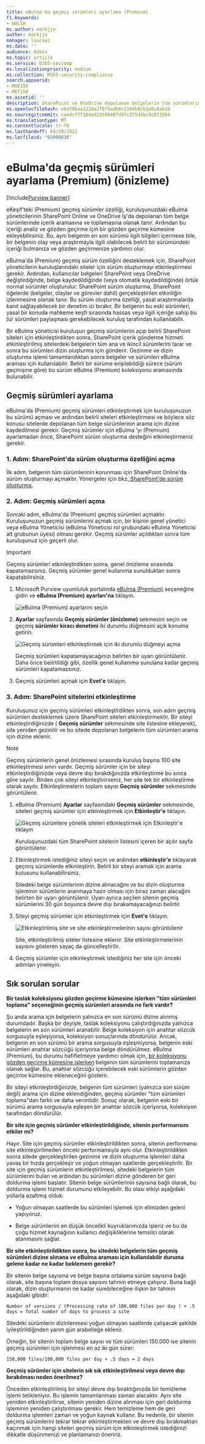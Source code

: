 ```yaml
---
title: eBulma'da geçmiş sürümleri ayarlama (Premium)
f1.keywords:
- NOCSH
ms.author: markjjo
author: markjjo
manager: laurawi
ms.date: ''
audience: Admin
ms.topic: article
ms.service: O365-seccomp
ms.localizationpriority: medium
ms.collection: M365-security-compliance
search.appverid:
- MOE150
- MET150
ms.assetid: ''
description: SharePoint ve OneDrive depolanan belgelerin tüm sürümlerinden içerik toplamak için eBulma'daki (Premium) geçmiş sürümleri kullanın.
ms.openlocfilehash: ebd706aa122da2f875adb0c210db8cb3a0c8ab10
ms.sourcegitcommit: caedcf7f16eed23596487d97c375d4bc4c8f3566
ms.translationtype: MT
ms.contentlocale: tr-TR
ms.lasthandoff: 04/20/2022
ms.locfileid: "65000630"
---
```

# <a name="set-up-historical-versions-in-ediscovery-premium-preview"></a>eBulma'da geçmiş sürümleri ayarlama (Premium) (önizleme)

[!include[Purview banner](../includes/purview-rebrand-banner.md)]

eKeşif'teki (Premium) geçmiş sürümler özelliği, kuruluşunuzdaki eBulma yöneticilerinin SharePoint Online ve OneDrive İş'da depolanan tüm belge sürümlerinde içerik aramasına ve toplamasına olanak tanır. Ardından bu içeriği analiz ve gözden geçirme için bir gözden geçirme kümesine ekleyebilirsiniz. Bu, aynı belgenin en son sürümü ilgili bilgileri içermese bile, bir belgenin olay veya araştırmayla ilgili olabilecek belirli bir sürümündeki içeriği bulmanıza ve gözden geçirmenize yardımcı olur.

eBulma'da (Premium) geçmiş sürüm özelliğini desteklemek için, SharePoint yöneticilerin kuruluşlarındaki siteler için sürüm oluşturmayı etkinleştirmesi gerekir. Ardından, kullanıcılar belgeleri SharePoint veya OneDrive değiştirdiğinde, belge kaydedildiğinde (veya otomatik kaydedildiğinde) örtük normal sürümler oluşturulur. SharePoint sürüm oluşturma, SharePoint öğelerde (belgeler, olaylar ve görevler dahil) gerçekleştirilen etkinliğin izlenmesine olanak tanır. Bu sürüm oluşturma özelliği, yasal araştırmalarda kanıt sağlayabilecek bir denetim izi bırakır. Bir belgenin bu eski sürümleri, yasal bir konuda mahkeme keşfi sırasında hassas veya ilgili içeriğe sahip bu tür sürümleri paylaşması gerekebilecek kuruluş tarafından kullanılabilir.

Bir eBulma yöneticisi kuruluşun geçmiş sürümlerini açıp belirli SharePoint siteleri için etkinleştirdikten sonra, SharePoint içerik gönderme hizmeti etkinleştirilmiş sitelerdeki belgelerin tüm ana ve ikincil sürümlerini tarar ve sonra bu sürümleri dizin oluşturma için gönderir. Gezinme ve dizin oluşturma işlemi tamamlandıktan sonra belgeler ve sürümleri eBulma araması için kullanılabilir. Belirli bir sürüme erişilebildiği sürece (sürüm geçmişine göre) bu sürüm eBulma (Premium) koleksiyonu aramasında bulunabilir.

## <a name="set-up-historical-versions"></a>Geçmiş sürümleri ayarlama

eBulma'da (Premium) geçmiş sürümleri etkinleştirmek için kuruluşunuzun bu sürümü açması ve ardından belirli siteleri etkinleştirmesi ve böylece söz konusu sitelerde depolanan tüm belge sürümlerinin arama için dizine kaydedilmesi gerekir. Geçmiş sürümler için eBulma 'yı (Premium) ayarlamadan önce, SharePoint sürüm oluşturma desteğini etkinleştirmeniz gerekir.

### <a name="step-1-turn-on-versioning-in-sharepoint"></a>1. Adım: SharePoint'da sürüm oluşturma özelliğini açma

İlk adım, belgenin tüm sürümlerinin korunması için SharePoint Online'da sürüm oluşturmayı açmaktır. Yönergeler için bkz[. SharePoint'de sürüm oluşturma](/microsoft-365/community/versioning-basics-best-practices).

### <a name="step-2-turn-on-historical-versions"></a>2. Adım: Geçmiş sürümleri açma

Sonraki adım, eBulma'da (Premium) geçmiş sürümleri açmaktır. Kuruluşunuzun geçmiş sürümlerini açmak için, bir kişinin genel yönetici veya eBulma Yöneticisi (eBulma Yöneticisi rol grubundaki eBulma Yöneticisi alt grubunun üyesi) olması gerekir. Geçmiş sürümler açıldıktan sonra tüm kuruluşunuz için geçerli olur.

> [!IMPORTANT]
> Geçmiş sürümleri etkinleştirdikten sonra, genel önizleme sırasında kapatamazsınız. Geçmiş sürümler genel kullanıma sunulduktan sonra kapatabilirsiniz.

1. Microsoft Purview uyumluluk portalında [eBulma (Premium)](https://go.microsoft.com/fwlink/p/?linkid=2173764) seçeneğine gidin ve **eBulma (Premium) ayarları'na** tıklayın.

   ![eBulma (Premium) ayarlarını seçin](..\media\HistoricalVersions1.png)

2. **Ayarlar** sayfasında **Geçmiş sürümler (önizleme)** sekmesini seçin ve geçmiş **sürümler kiracı denetimi** iki durumlu düğmesini açık konuma getirin.

   ![Geçmiş sürümleri etkinleştirmek için iki durumlu düğmeyi açma](..\media\HistoricalVersions2.png)

   Geçmiş sürümleri kapatamayacağınızı belirten bir uyarı görüntülenir. Daha önce belirtildiği gibi, özellik genel kullanıma sunulana kadar geçmiş sürümleri kapatamazsınız.

3. Geçmiş sürümleri açmak için **Evet'e** tıklayın.

### <a name="step-3-activate-sharepoint-sites"></a>3. Adım: SharePoint sitelerini etkinleştirme

Kuruluşunuz için geçmiş sürümleri etkinleştirdikten sonra, son adım geçmiş sürümleri desteklemek üzere SharePoint siteleri etkinleştirmektir. Bir siteyi etkinleştirdiğinizde ( **Geçmiş sürümler** sekmesinde site listesine ekleyerek), site yeniden gezinilir ve bu sitede depolanan belgelerin tüm sürümleri arama için dizine eklenir.

> [!NOTE]
> Geçmiş sürümlerin genel önizlemesi sırasında kuruluş başına 100 site etkinleştirmesi sınırı vardır. Geçmiş sürümler için bir siteyi etkinleştirdiğinizde veya devre dışı bırakdığınızda etkinleştirme bu sınıra göre sayılır. Birden çok siteyi etkinleştirirseniz, her site tek bir etkinleştirme olarak sayılır. Etkinleştirmelerin toplam sayısı **Geçmiş sürümler** sekmesinde görüntülenir.

1. eBulma (Premium) **Ayarlar** sayfasındaki **Geçmiş sürümler** sekmesinde, siteleri geçmiş sürümler için etkinleştirmek için **Etkinleştir'e** tıklayın.

   ![Geçmiş sürümlere yönelik siteleri etkinleştirmek için Etkinleştir'e tıklayın](..\media\HistoricalVersions3.png)  

   Kuruluşunuzdaki tüm SharePoint sitelerin listesini içeren bir açılır sayfa görüntülenir.

2. Etkinleştirmek istediğiniz siteyi seçin ve ardından **etkinleştir'e** tıklayarak geçmiş sürümlerde etkinleştirin. Belirli bir siteyi aramak için arama kutusunu kullanabilirsiniz.

   Sitedeki belge sürümlerinin dizine alınacağını ve bu dizin oluşturma işleminin sürümlerin aranmaya hazır olması için biraz zaman alacağını belirten bir uyarı görüntülenir. Uyarı ayrıca seçilen sitenin geçmiş sürümlerini 30 gün boyunca devre dışı bırakamayacağınızı belirtir.

3. Siteyi geçmiş sürümler için etkinleştirmek için **Evet'e** tıklayın.

   ![Etkinleştirilmiş site ve site etkinleştirmelerinin sayısı görüntülenir](..\media\HistoricalVersions4.png)  

   Site, etkinleştirilmiş siteler listesine eklenir. Site etkinleştirmelerinin sayısını gösteren sayaç da güncelleştirilir.

4. Geçmiş sürümler için etkinleştirmek istediğiniz her site için önceki adımları yineleyin.

## <a name="frequently-asked-questions"></a>Sık sorulan sorular

**Bir taslak koleksiyonu gözden geçirme kümesine işlerken "tüm sürümleri toplama" seçeneğinin geçmiş sürümleri arasında ne fark vardır?**

Şu anda arama için belgelerin yalnızca en son sürümü dizine alınmış durumdadır. Başka bir deyişle, taslak koleksiyonu çalıştırdığınızda yalnızca belgelerin en son sürümleri aranabilir. Belge koleksiyon için anahtar sözcük sorgusuyla eşleşiyorsa, koleksiyon sonuçlarında döndürülür. Ancak, belgenin en son sürümü bir arama sorgusuyla eşleşmiyorsa, belgenin eski sürümleri anahtar sözcüğü içeriyorsa belge döndürülmez. eBulma (Premium), bu durumu hafifletmeye yardımcı olmak için, [bir koleksiyonu gözden geçirme kümesine işlerken](commit-draft-collection.md#commit-a-draft-collection-to-a-review-set) belgenin tüm sürümlerini toplamanıza olanak sağlar. Bu, anahtar sözcüğü içerebilecek eski sürümlerin gözden geçirme kümesine ekleneceğini gösterir.

Bir siteyi etkinleştirdiğinizde, belgenin tüm sürümleri (yalnızca son sürüm değil) arama için dizine eklendiğinden, geçmiş sürümler "tüm sürümleri toplama"dan farklı ve daha verimlidir. Sonuç olarak, belgenin eski bir sürümü arama sorgusuyla eşleşen bir anahtar sözcük içeriyorsa, koleksiyon tarafından döndürülür.

**Bir site için geçmiş sürümler etkinleştirildiğinde, sitenin performansını etkiler mi?**

Hayır. Site için geçmiş sürümler etkinleştirildikten sonra, sitenin performansı site etkinleştirilmeden önceki performansıyla aynı olur. Etkinleştirildikten sonra sitede gerçekleştirilen gezinme ve dizin oluşturma işlemleri daha yavaş bir hızda gerçekleşir ve yoğun olmayan saatlerde gerçekleştirilir. Bir site için geçmiş sürümlerin etkinleştirilmesi, sitedeki belgelerin tüm sürümlerini bulan ve ardından bu sürümleri dizine gönderen bir geri doldurma işlemi başlatır. Sitenin belge sürümlerinin sayısına bağlı olarak, bu doldurma işlemi hizmet durumunu etkileyebilir. Bu olası etkiyi aşağıdaki yollarla azaltmış olduk:

- Yoğun olmayan saatlerde bu sürümleri işlemek için elimizden geleni yapıyoruz.

- Belge sürümlerini en düşük öncelikli kuyruklarımızda işleriz ve bu da çoğu hizmet kaynağının kullanıcı değişikliklerine temsilci olarak atanmasını sağlar.

**Bir site etkinleştirildikten sonra, bu sitedeki belgelerin tüm geçmiş sürümleri dizine alınana ve eBulma araması için kullanılabilir duruma gelene kadar ne kadar beklemem gerekir?**

Bir sitenin belge sayısına ve belge başına ortalama sürüm sayısına bağlı olarak, site başına toplam dosya sayısını tahmin etmeye çalışırız. Buna bağlı olarak, dizin oluşturmanın ne kadar sürebileceğine ilişkin bir tahmin aşağıdaki gibidir:

`Number of versions / (Processing rate of 100,000 files per day ) + .5 days = Total number of days to process a site`

Sitedeki sürümlerin dizinlenmesi yoğun olmayan saatlerde çalışacak şekilde iyileştirildiğinden yarım gün arabelleğe eklenir.

Örneğin, bir sitenin toplam belge sayısı ve tüm sürümleri 150.000 ise sitenin geçmiş sürümleri için işlenmesi en az iki gün sürer:

`150,000 files/100,000 files per day + .5 days = 2 days`

**Geçmiş sürümler için sitelerin sık sık etkinleştirilmesi veya devre dışı bırakılması neden önerilmez?**

Önceden etkinleştirilmiş bir siteyi devre dışı bıraktığınızda bir temizleme işlemi tetikleniyor. Bu işlemin tamamlanması zaman alacaktır. Aynı site yeniden etkinleştirilirse, sitenin yeniden dizine alınması için geri doldurma işleminin yeniden çalıştırılması gerekir. Hem temizleme hem de geri doldurma işlemleri zaman ve yoğun kaynak kullanır. Bu nedenle, bir sitenin geçmiş sürümlerini tekrar tekrar etkinleştirmekten ve devre dışı bırakmaktan kaçınmak için hangi siteleri geçmiş sürüm için etkinleştirmek istediğinizi dikkatle düşünmenizi ve planlamanızı öneririz.
